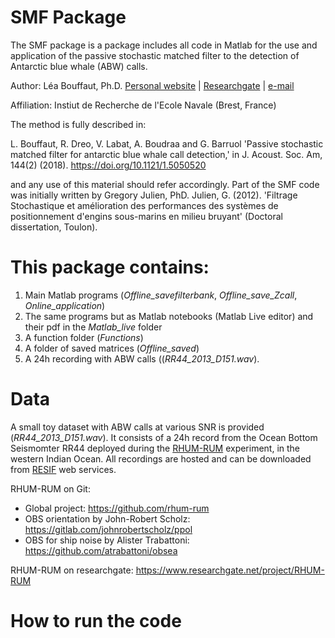 # SMF Package
The SMF package is a package includes all code in Matlab for the use and application of the passive stochastic matched filter to the detection of Antarctic blue whale (ABW) calls. 

Author: Léa Bouffaut, Ph.D. [Personal website](https://leabouffaut.home.blog) | [Researchgate](https://www.researchgate.net/profile/Lea_Bouffaut) | [e-mail](lea.bouffaut@ntun.no)

Affiliation: Instiut de Recherche de l'Ecole Navale (Brest, France)

The method is fully described in:

L. Bouffaut, R. Dreo, V. Labat, A. Boudraa and G. Barruol 'Passive stochastic matched filter for antarctic blue whale call detection,' in J. Acoust. Soc. Am, 144(2) (2018).  https://doi.org/10.1121/1.5050520

and any use of this material should refer accordingly. Part of the SMF code was initially written by Gregory Julien, PhD. Julien, G. (2012). 'Filtrage Stochastique et amélioration des performances des systèmes de positionnement d'engins sous-marins en milieu bruyant' (Doctoral dissertation, Toulon).

# This package contains:
1. Main Matlab programs (<i>Offline_savefilterbank</i>, <i>Offline_save_Zcall</i>, <i>Online_application</i>)
1. The same programs but as Matlab notebooks (Matlab Live editor) and their pdf in the <i>Matlab_live</i> folder
1. A function folder (<i>Functions</i>)
1. A folder of saved matrices (<i>Offline_saved</i>)
1. A 24h recording with ABW calls ((<i>RR44_2013_D151.wav</i>).

# Data
A small toy dataset with ABW calls at various SNR is provided (<i>RR44_2013_D151.wav</i>). It consists of a 24h record from the Ocean Bottom Seismomter RR44 deployed during the [RHUM-RUM](http://www.rhum-rum.net/en/) experiment, in the western Indian Ocean. All recordings are hosted and can be downloaded from [RESIF](https://www.resif.fr/) web services.

RHUM-RUM on Git: 
- Global project: https://github.com/rhum-rum
- OBS orientation by John-Robert Scholz: https://gitlab.com/johnrobertscholz/ppol
- OBS for ship noise by Alister Trabattoni: https://github.com/atrabattoni/obsea

RHUM-RUM on researchgate: https://www.researchgate.net/project/RHUM-RUM

# How to run the code

